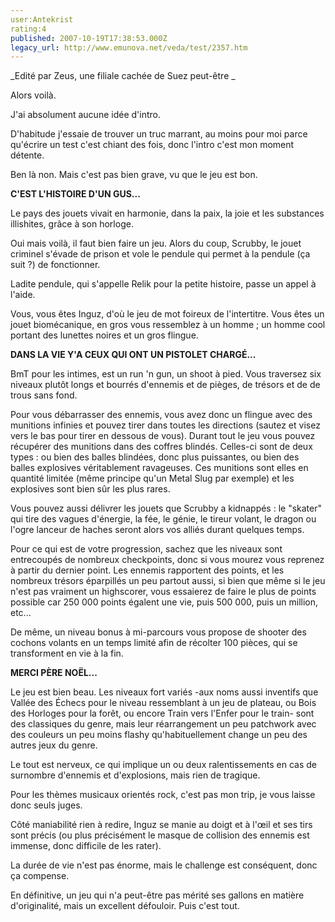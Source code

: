 ```yaml
---
user:Antekrist
rating:4
published: 2007-10-19T17:38:53.000Z
legacy_url: http://www.emunova.net/veda/test/2357.htm
---
```

_Edité par Zeus, une filiale cachée de Suez peut-être _  

  

Alors voilà.  

J'ai absolument aucune idée d'intro.  

D'habitude j'essaie de trouver un truc marrant, au moins pour moi parce qu'écrire un test c'est chiant des fois, donc l'intro c'est mon moment détente.  

Ben là non. Mais c'est pas bien grave, vu que le jeu est bon.  

  

**C'EST L'HISTOIRE D'UN GUS...**  

Le pays des jouets vivait en harmonie, dans la paix, la joie et les substances illishites, grâce à son horloge.  

Oui mais voilà, il faut bien faire un jeu. Alors du coup, Scrubby, le jouet criminel s'évade de prison et vole le pendule qui permet à la pendule (ça suit ?) de fonctionner.  

Ladite pendule, qui s'appelle Relik pour la petite histoire, passe un appel à l'aide.  

Vous, vous êtes Inguz, d'où le jeu de mot foireux de l'intertitre. Vous êtes un jouet biomécanique, en gros vous ressemblez à un homme ; un homme cool portant des lunettes noires et un gros flingue.  

  

**DANS LA VIE Y'A CEUX QUI ONT UN PISTOLET CHARGÉ...**  

BmT pour les intimes, est un run 'n gun, un shoot à pied. Vous traversez six niveaux plutôt longs et bourrés d'ennemis et de pièges, de trésors et de de trous sans fond.  

  

Pour vous débarrasser des ennemis, vous avez donc un flingue avec des munitions infinies et pouvez tirer dans toutes les directions (sautez et visez vers le bas pour tirer en dessous de vous). Durant tout le jeu vous pouvez récupérer des munitions dans des coffres blindés. Celles-ci sont de deux types : ou bien des balles blindées, donc plus puissantes, ou bien des balles explosives véritablement ravageuses. Ces munitions sont elles en quantité limitée (même principe qu'un Metal Slug par exemple) et les explosives sont bien sûr les plus rares.  

  

Vous pouvez aussi délivrer les jouets que Scrubby a kidnappés : le "skater" qui tire des vagues d'énergie, la fée, le génie, le tireur volant, le dragon ou l'ogre lanceur de haches seront alors vos alliés durant quelques temps.  

  

Pour ce qui est de votre progression, sachez que les niveaux sont entrecoupés de nombreux checkpoints, donc si vous mourez vous reprenez à partir du dernier point. Les ennemis rapportent des points, et les nombreux trésors éparpillés un peu partout aussi, si bien que même si le jeu n'est pas vraiment un highscorer, vous essaierez de faire le plus de points possible car 250 000 points égalent une vie, puis 500 000, puis un million, etc...  

De même, un niveau bonus à mi-parcours vous propose de shooter des cochons volants en un temps limité afin de récolter 100 pièces, qui se transforment en vie à la fin.  

  

**MERCI PÈRE NOËL...**  

Le jeu est bien beau. Les niveaux fort variés -aux noms aussi inventifs que Vallée des Échecs pour le niveau ressemblant à un jeu de plateau, ou Bois des Horloges pour la forêt, ou encore Train vers l'Enfer pour le train- sont des classiques du genre, mais leur réarrangement un peu patchwork avec des couleurs un peu moins flashy qu'habituellement change un peu des autres jeux du genre.  

Le tout est nerveux, ce qui implique un ou deux ralentissements en cas de surnombre d'ennemis et d'explosions, mais rien de tragique.  

Pour les thèmes musicaux orientés rock, c'est pas mon trip, je vous laisse donc seuls juges.  

  

Côté maniabilité rien à redire, Inguz se manie au doigt et à l'œil et ses tirs sont précis (ou plus précisément le masque de collision des ennemis est immense, donc difficile de les rater).  

La durée de vie n'est pas énorme, mais le challenge est conséquent, donc ça compense.  

En définitive, un jeu qui n'a peut-être pas mérité ses gallons en matière d'originalité, mais un excellent défouloir. Puis c'est tout.